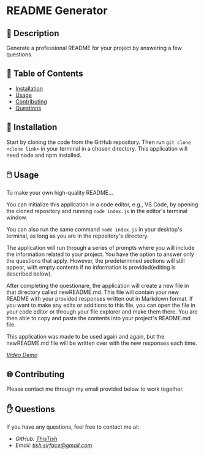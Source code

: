 # **README Generator**


## 📰 Description

Generate a professional README for your project by answering a few questions.

## 🔎 Table of Contents

- [Installation](#installation)
- [Usage](#usage)
- [Contributing](#contributing)
- [Questions](#questions)

## 💾 Installation <a id="installation"></a>

Start by cloning the code from the GitHub repository. Then run ```git clone <clone link>``` in your terminal in a chosen directory. This application will need node and npm installed.

## 🖱️ Usage <a id="usage"></a>


To make your own high-quality README...

You can initialize this application in a code editor, e.g., VS Code, by opening the cloned repository and running ```node index.js``` in the editor's terminal window.

You can also run the same command ```node index.js``` in your desktop's terminal, as long as you are in the repository's directory.

The application will run through a series of prompts where you will include the information related to your project. You have the option to answer only the questions that apply. However, the predetermined sections will still appear, with empty contents if no information is provided(editing is described below). 

After completing the questionare, the application will create a new file in that directory called newREADME.md. This file will contain your new README with your provided responses written out in Markdown format. If you want to make any edits or additions to this file, you can open the file in your code editor or through your file explorer and make them there. You are then able to copy and paste the contents into your project's README.md file.

This application was made to be used again and again, but the newREADME.md file will be written over with the new responses each time. 

[*Video Demo*](https://drive.google.com/file/d/1Ntu3rhs5f3RoKNGXRp800k_jigDd2VJu/view)

## 🌐 Contributing <a id="contributing"></a>


Please contact me through my email provided below to work together.


## ✋ Questions <a id="questions"></a>


If you have any questions, feel free to contact me at:

- *GitHub: [ThisTish](https://github.com/thistish)*
- *Email: tish.sirface@gmail.com*

